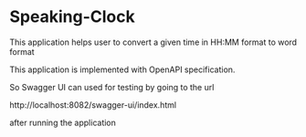 # Speaking-Clock

This application helps user to convert a given time in HH:MM format to word format

This application is implemented with OpenAPI specification.

So Swagger UI can used for testing by going to the url 

http://localhost:8082/swagger-ui/index.html

after running the application
